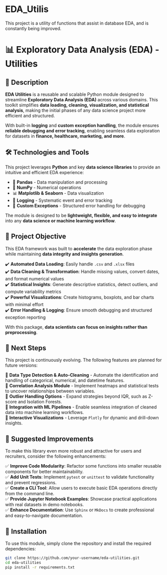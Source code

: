 # EDA_Utilis
This project is a utility of functions that assist in database EDA, and is constantly being improved.

# 📊 Exploratory Data Analysis (EDA) - Utilities

## 📝 Description  
**EDA Utilities** is a reusable and scalable Python module designed to streamline **Exploratory Data Analysis (EDA)** across various domains. This toolkit simplifies **data loading, cleaning, visualization, and statistical analysis**, making the initial phases of any data science project more efficient and structured.  

With built-in **logging** and **custom exception handling**, the module ensures **reliable debugging and error tracking**, enabling seamless data exploration for datasets in **finance, healthcare, marketing, and more**.  

## 🛠️ Technologies and Tools  
This project leverages **Python** and key **data science libraries** to provide an intuitive and efficient EDA experience:

- 🐼 **Pandas** - Data manipulation and processing  
- 🔢 **NumPy** - Numerical operations  
- 📊 **Matplotlib & Seaborn** - Data visualization  
- 📜 **Logging** - Systematic event and error tracking  
- 🚨 **Custom Exceptions** - Structured error handling for debugging  

The module is designed to be **lightweight, flexible, and easy to integrate** into any **data science or machine learning workflow**.

## 🎯 Project Objective  
This EDA framework was built to **accelerate** the data exploration phase while maintaining **data integrity and insights generation**.  

✔️ **Automated Data Loading**: Easily handle `.csv` and `.xlsx` files  
✔️ **Data Cleaning & Transformation**: Handle missing values, convert dates, and format numerical values  
✔️ **Statistical Insights**: Generate descriptive statistics, detect outliers, and compute variability metrics  
✔️ **Powerful Visualizations**: Create histograms, boxplots, and bar charts with minimal effort  
✔️ **Error Handling & Logging**: Ensure smooth debugging and structured exception reporting  

With this package, **data scientists can focus on insights rather than preprocessing**.

## 🚀 Next Steps  
This project is continuously evolving. The following features are planned for future versions:

🔹 **Data Type Detection & Auto-Cleaning** - Automate the identification and handling of categorical, numerical, and datetime features.  
🔹 **Correlation Analysis Module** - Implement heatmaps and statistical tests to uncover relationships between variables.  
🔹 **Outlier Handling Options** - Expand strategies beyond IQR, such as Z-score and Isolation Forests.  
🔹 **Integration with ML Pipelines** - Enable seamless integration of cleaned data into machine learning workflows.  
🔹 **Interactive Visualizations** - Leverage `Plotly` for dynamic and drill-down insights.  

## 📌 Suggested Improvements  
To make this library even more robust and attractive for users and recruiters, consider the following enhancements:  

✅ **Improve Code Modularity**: Refactor some functions into smaller reusable components for better maintainability.  
✅ **Add Unit Tests**: Implement `pytest` or `unittest` to validate functionality and prevent regressions.  
✅ **Create a CLI Tool**: Allow users to execute basic EDA operations directly from the command line.  
✅ **Provide Jupyter Notebook Examples**: Showcase practical applications with real datasets in demo notebooks.  
✅ **Enhance Documentation**: Use `Sphinx` or `MkDocs` to create professional and easy-to-navigate documentation.  

## 📂 Installation  
To use this module, simply clone the repository and install the required dependencies:  

```bash
git clone https://github.com/your-username/eda-utilities.git
cd eda-utilities
pip install -r requirements.txt
